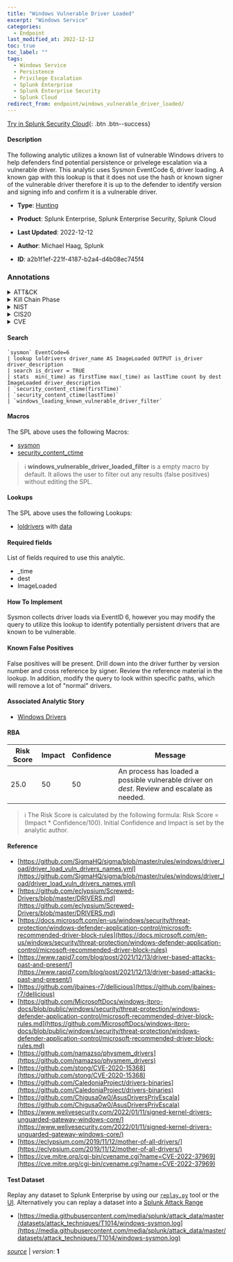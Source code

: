 ```yaml
---
title: "Windows Vulnerable Driver Loaded"
excerpt: "Windows Service"
categories:
  - Endpoint
last_modified_at: 2022-12-12
toc: true
toc_label: ""
tags:
  - Windows Service
  - Persistence
  - Privilege Escalation
  - Splunk Enterprise
  - Splunk Enterprise Security
  - Splunk Cloud
redirect_from: endpoint/windows_vulnerable_driver_loaded/
---
```




[Try in Splunk Security Cloud](https://www.splunk.com/en_us/cyber-security.html){: .btn .btn--success}

#### Description

The following analytic utilizes a known list of vulnerable Windows drivers to help defenders find potential persistence or privelege escalation via a vulnerable driver. This analytic uses Sysmon EventCode 6, driver loading. A known gap with this lookup is that it does not use the hash or known signer of the vulnerable driver therefore it is up to the defender to identify version and signing info and confirm it is a vulnerable driver.

- **Type**: [Hunting](https://github.com/splunk/security_content/wiki/Detection-Analytic-Types)
- **Product**: Splunk Enterprise, Splunk Enterprise Security, Splunk Cloud

- **Last Updated**: 2022-12-12
- **Author**: Michael Haag, Splunk
- **ID**: a2b1f1ef-221f-4187-b2a4-d4b08ec745f4

### Annotations
<details>
  <summary>ATT&CK</summary>

<div markdown="1">

#### [ATT&CK](https://attack.mitre.org/)

| ID          | Technique   | Tactic         |
| ----------- | ----------- |--------------- |
| [T1543.003](https://attack.mitre.org/techniques/T1543/003/) | Windows Service | Persistence, Privilege Escalation |

</div>
</details>


<details>
  <summary>Kill Chain Phase</summary>

<div markdown="1">

* Exploitation


</div>
</details>


<details>
  <summary>NIST</summary>

<div markdown="1">

* DE.CM



</div>
</details>

<details>
  <summary>CIS20</summary>

<div markdown="1">

* CIS 3
* CIS 5
* CIS 16



</div>
</details>

<details>
  <summary>CVE</summary>

<div markdown="1">


</div>
</details>


#### Search

```
`sysmon` EventCode=6 
| lookup loldrivers driver_name AS ImageLoaded OUTPUT is_driver driver_description 
| search is_driver = TRUE 
| stats  min(_time) as firstTime max(_time) as lastTime count by dest ImageLoaded driver_description 
| `security_content_ctime(firstTime)` 
| `security_content_ctime(lastTime)` 
| `windows_loading_known_vulnerable_driver_filter`
```

#### Macros
The SPL above uses the following Macros:
* [sysmon](https://github.com/splunk/security_content/blob/develop/macros/sysmon.yml)
* [security_content_ctime](https://github.com/splunk/security_content/blob/develop/macros/security_content_ctime.yml)

> :information_source:
> **windows_vulnerable_driver_loaded_filter** is a empty macro by default. It allows the user to filter out any results (false positives) without editing the SPL.

#### Lookups
The SPL above uses the following Lookups:

* [loldrivers](https://github.com/splunk/security_content/blob/develop/lookups/loldrivers.yml) with [data](https://github.com/splunk/security_content/tree/develop/lookups/loldrivers.csv)



#### Required fields
List of fields required to use this analytic.
* _time
* dest
* ImageLoaded



#### How To Implement
Sysmon collects driver loads via EventID 6, however you may modify the query to utilize this lookup to identify potentially persistent drivers that are known to be vulnerable.
#### Known False Positives
False positives will be present. Drill down into the driver further by version number and cross reference by signer. Review the reference material in the lookup. In addition, modify the query to look within specific paths, which will remove a lot of &#34;normal&#34; drivers.

#### Associated Analytic Story
* [Windows Drivers](/stories/windows_drivers)




#### RBA

| Risk Score  | Impact      | Confidence   | Message      |
| ----------- | ----------- |--------------|--------------|
| 25.0 | 50 | 50 | An process has loaded a possible vulnerable driver on $dest$. Review and escalate as needed. |


> :information_source:
> The Risk Score is calculated by the following formula: Risk Score = (Impact * Confidence/100). Initial Confidence and Impact is set by the analytic author.


#### Reference

* [https://github.com/SigmaHQ/sigma/blob/master/rules/windows/driver_load/driver_load_vuln_drivers_names.yml](https://github.com/SigmaHQ/sigma/blob/master/rules/windows/driver_load/driver_load_vuln_drivers_names.yml)
* [https://github.com/eclypsium/Screwed-Drivers/blob/master/DRIVERS.md](https://github.com/eclypsium/Screwed-Drivers/blob/master/DRIVERS.md)
* [https://docs.microsoft.com/en-us/windows/security/threat-protection/windows-defender-application-control/microsoft-recommended-driver-block-rules](https://docs.microsoft.com/en-us/windows/security/threat-protection/windows-defender-application-control/microsoft-recommended-driver-block-rules)
* [https://www.rapid7.com/blog/post/2021/12/13/driver-based-attacks-past-and-present/](https://www.rapid7.com/blog/post/2021/12/13/driver-based-attacks-past-and-present/)
* [https://github.com/jbaines-r7/dellicious](https://github.com/jbaines-r7/dellicious)
* [https://github.com/MicrosoftDocs/windows-itpro-docs/blob/public/windows/security/threat-protection/windows-defender-application-control/microsoft-recommended-driver-block-rules.md](https://github.com/MicrosoftDocs/windows-itpro-docs/blob/public/windows/security/threat-protection/windows-defender-application-control/microsoft-recommended-driver-block-rules.md)
* [https://github.com/namazso/physmem_drivers](https://github.com/namazso/physmem_drivers)
* [https://github.com/stong/CVE-2020-15368](https://github.com/stong/CVE-2020-15368)
* [https://github.com/CaledoniaProject/drivers-binaries](https://github.com/CaledoniaProject/drivers-binaries)
* [https://github.com/Chigusa0w0/AsusDriversPrivEscala](https://github.com/Chigusa0w0/AsusDriversPrivEscala)
* [https://www.welivesecurity.com/2022/01/11/signed-kernel-drivers-unguarded-gateway-windows-core/](https://www.welivesecurity.com/2022/01/11/signed-kernel-drivers-unguarded-gateway-windows-core/)
* [https://eclypsium.com/2019/11/12/mother-of-all-drivers/](https://eclypsium.com/2019/11/12/mother-of-all-drivers/)
* [https://cve.mitre.org/cgi-bin/cvename.cgi?name=CVE-2022-37969](https://cve.mitre.org/cgi-bin/cvename.cgi?name=CVE-2022-37969)



#### Test Dataset
Replay any dataset to Splunk Enterprise by using our [`replay.py`](https://github.com/splunk/attack_data#using-replaypy) tool or the [UI](https://github.com/splunk/attack_data#using-ui).
Alternatively you can replay a dataset into a [Splunk Attack Range](https://github.com/splunk/attack_range#replay-dumps-into-attack-range-splunk-server)

* [https://media.githubusercontent.com/media/splunk/attack_data/master/datasets/attack_techniques/T1014/windows-sysmon.log](https://media.githubusercontent.com/media/splunk/attack_data/master/datasets/attack_techniques/T1014/windows-sysmon.log)



[*source*](https://github.com/splunk/security_content/tree/develop/detections/endpoint/windows_vulnerable_driver_loaded.yml) \| *version*: **1**